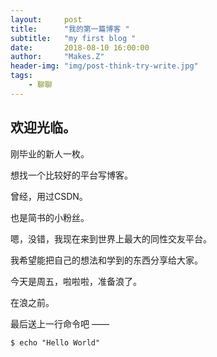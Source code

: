 ```yaml
---
layout:     post
title:      "我的第一篇博客 "
subtitle:   "my first blog "
date:       2018-08-10 16:00:00
author:     "Makes.Z"
header-img: "img/post-think-try-write.jpg"
tags:
    - 聊聊
---
```


## 欢迎光临。

刚毕业的新人一枚。

想找一个比较好的平台写博客。

曾经，用过CSDN。

也是简书的小粉丝。

嗯，没错，我现在来到世界上最大的同性交友平台。
 
我希望能把自己的想法和学到的东西分享给大家。

今天是周五，啦啦啦，准备浪了。

在浪之前。

最后送上一行命令吧 ——

```
$ echo "Hello World"
```